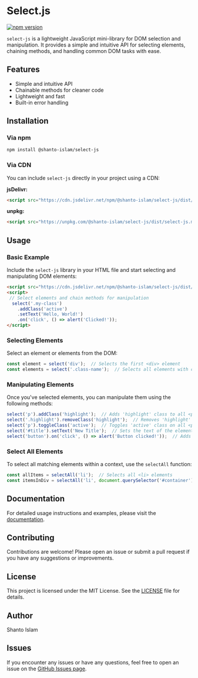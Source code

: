 
# Select.js

[![npm version](https://badge.fury.io/js/%40shanto-islam%2Fselect-js.svg)](https://badge.fury.io/js/%40shanto-islam%2Fselect-js)

`select-js` is a lightweight JavaScript mini-library for DOM selection and manipulation. It provides a simple and intuitive API for selecting elements, chaining methods, and handling common DOM tasks with ease.

## Features

- Simple and intuitive API
- Chainable methods for cleaner code
- Lightweight and fast
- Built-in error handling

## Installation

### Via npm

```bash
npm install @shanto-islam/select-js
```

### Via CDN

You can include `select-js` directly in your project using a CDN:

**jsDelivr:**

```html
<script src="https://cdn.jsdelivr.net/npm/@shanto-islam/select-js/dist/select-js.min.js"></script>
```

**unpkg:**

```html
<script src="https://unpkg.com/@shanto-islam/select-js/dist/select-js.min.js"></script>
```

## Usage

### Basic Example

Include the `select-js` library in your HTML file and start selecting and manipulating DOM elements:

```html
<script src="https://cdn.jsdelivr.net/npm/@shanto-islam/select-js/dist/select-js.min.js"></script>
<script>
 // Select elements and chain methods for manipulation
  select('.my-class')
    .addClass('active')
    .setText('Hello, World!')
    .on('click', () => alert('Clicked!'));
</script>
```

### Selecting Elements

Select an element or elements from the DOM:

```javascript
const element = select('div');  // Selects the first <div> element
const elements = select('.class-name');  // Selects all elements with class 'class-name'
```

### Manipulating Elements

Once you've selected elements, you can manipulate them using the following methods:

```javascript
select('p').addClass('highlight');  // Adds 'highlight' class to all <p> elements
select('.highlight').removeClass('highlight');  // Removes 'highlight' class from all elements
select('p').toggleClass('active');  // Toggles 'active' class on all <p> elements
select('#title').setText('New Title');  // Sets the text of the element with id 'title'
select('button').on('click', () => alert('Button clicked!'));  // Adds click event
```

### Select All Elements

To select all matching elements within a context, use the `selectAll` function:

```javascript
const allItems = selectAll('li');  // Selects all <li> elements
const itemsInDiv = selectAll('li', document.querySelector('#container'));  // Selects all <li> elements inside #container
```

## Documentation

For detailed usage instructions and examples, please visit the [documentation](https://shantoislamdev.web.app/select-js/).

## Contributing

Contributions are welcome! Please open an issue or submit a pull request if you have any suggestions or improvements.

## License

This project is licensed under the MIT License. See the [LICENSE](https://github.com/Shanto-Islam/select-js/blob/main/LICENSE) file for details.

## Author

Shanto Islam

## Issues

If you encounter any issues or have any questions, feel free to open an issue on the [GitHub Issues page](https://github.com/Shanto-Islam/select-js/issues).

